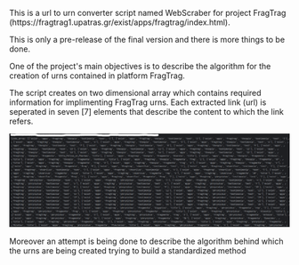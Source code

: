 <p>This is a url to urn converter script named WebScraber for project FragTrag (https://fragtrag1.upatras.gr/exist/apps/fragtrag/index.html).</p>
<p>This is only a pre-release of the final version and there is more things to be done.</p>
<p>One of the project's main objectives is to describe the algorithm for the creation of urns contained in platform FragTrag.</p>
<p>The script creates on two dimensional array which contains required information for implimenting FragTrag urns. Each extracted link (url) is seperated in seven [7] elements that describe the content to which the link refers.</p>
<img src="Docs/ssht-01.png" alt="Array screenshot from debugger">
<p>Moreover an attempt is being done to describe the algorithm behind which the urns are being created trying to build a standardized method</p>
